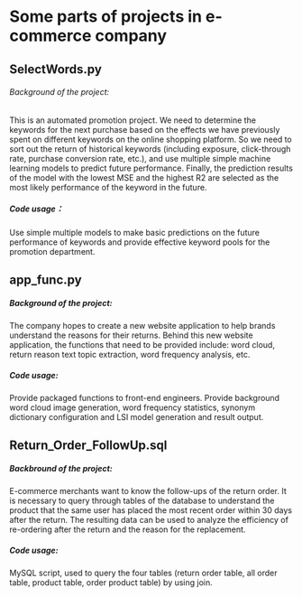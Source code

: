 # Some parts of projects in e-commerce company

## SelectWords.py
###### Background of the project: 
  This is an automated promotion project. 
  We need to determine the keywords for the next purchase based on the effects we have previously spent on different keywords on the online shopping platform.
  So we need to sort out the return of historical keywords (including exposure, click-through rate, purchase conversion rate, etc.), and use multiple simple machine learning models to predict future performance.
  Finally, the prediction results of the model with the lowest MSE and the highest R2 are selected as the most likely performance of the keyword in the future.
##### Code usage：
  Use simple multiple models to make basic predictions on the future performance of keywords and provide effective keyword pools for the promotion department.



## app_func.py
##### Background of the project:
  The company hopes to create a new website application to help brands understand the reasons for their returns.
  Behind this new website application, the functions that need to be provided include: word cloud, return reason text topic extraction, word frequency analysis, etc.
##### Code usage:
  Provide packaged functions to front-end engineers. 
  Provide background word cloud image generation, word frequency statistics, synonym dictionary configuration and LSI model generation and result output.


## Return_Order_FollowUp.sql
##### Backbround of the project:
  E-commerce merchants want to know the follow-ups of the return order.
  It is necessary to query through tables of the database to understand the product that the same user has placed the most recent order within 30 days after the return.
  The resulting data can be used to analyze the efficiency of re-ordering after the return and the reason for the replacement.
##### Code usage:
  MySQL script, used to query the four tables (return order table, all order table, product table, order product table) by using join.

